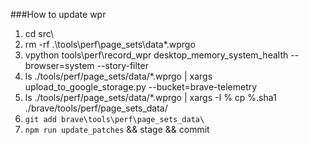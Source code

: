 ###How to update wpr
1. cd src\
2. rm -rf .\tools\perf\page_sets\data\*.wprgo
3. vpython tools\perf\record_wpr desktop_memory_system_health --browser=system  --story-filter <story-filter>
4. ls ./tools/perf/page_sets/data/*.wprgo | xargs upload_to_google_storage.py --bucket=brave-telemetry
5. ls ./tools/perf/page_sets/data/*.wprgo | xargs -I % cp %.sha1 ./brave/tools/perf/page_sets_data/
6. `git add brave\tools\perf\page_sets_data\`
7. `npm run update_patches` && stage && commit

